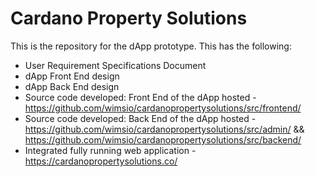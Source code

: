 # Cardano Property Solutions

This is the repository for the dApp prototype. This has the following:

- User Requirement Specifications Document
- dApp Front End design
- dApp Back End design
- Source code developed: Front End of the dApp hosted - https://github.com/wimsio/cardanopropertysolutions/src/frontend/
- Source code developed: Back End of the dApp hosted - https://github.com/wimsio/cardanopropertysolutions/src/admin/ && https://github.com/wimsio/cardanopropertysolutions/src/backend/
- Integrated fully running web application - https://cardanopropertysolutions.co/


